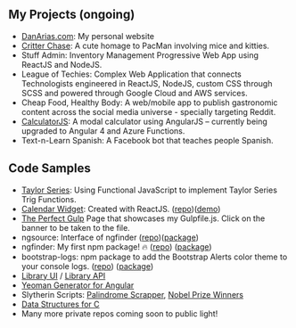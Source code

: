 ## My Projects (ongoing)

* [DanArias.com](http://www.danarias.com/): My personal website
* [Critter Chase](https://critterchase.com/): A cute homage to PacMan involving mice and kitties.
* Stuff Admin: Inventory Management Progressive Web App using ReactJS and NodeJS.
* League of Techies: Complex Web Application that connects Technologists engineered in ReactJS, NodeJS, custom CSS through SCSS and powered through Google Cloud and AWS services. 
* Cheap Food, Healthy Body: A web/mobile app to publish gastronomic content across the social media universe - specially targeting Reddit.
* [CalculatorJS](https://calculatorjs.com): A modal calculator using AngularJS – currently being upgraded to Angular 4 and Azure Functions.
* Text-n-Learn Spanish: A Facebook bot that teaches people Spanish.

## Code Samples

* [Taylor Series](https://gist.github.com/getDanArias/a838f517da7b09f104f99e9ebe42c8d2): Using Functional JavaScript to implement Taylor Series Trig Functions. 
* [Calendar Widget](https://dh-calendar-widget.firebaseapp.com/): Created with ReactJS. ([repo](https://github.com/DecaHub/dh-calendar-widget))([demo](https://dh-calendar-widget.firebaseapp.com/))
* [The Perfect Gulp](https://decauniversity.github.io/Gulping/) Page that showcases my Gulpfile.js. Click on the banner to be taken to the file.
* ngsource: Interface of ngfinder ([repo](https://github.com/getDanArias/ngsource))([package](https://www.npmjs.com/package/ngsource))
* ngfinder: My first npm package! 🔥  ([repo](https://github.com/getDanArias/ngfinder)) ([package](https://www.npmjs.com/package/ngfinder))
* bootstrap-logs: npm package to add the Bootstrap Alerts color theme to your console logs. ([repo](https://github.com/getDanArias/bootstrap-logs)) ([package](https://www.npmjs.com/package/bootstrap-logs))
* [Library UI](https://github.com/getDanArias/library_ui) / [Library API](https://github.com/getDanArias/library_api)
* [Yeoman Generator for Angular](https://github.com/getDanArias/generator-deca-angular)
* Slytherin Scripts: [Palindrome Scrapper](https://github.com/PyPyYa/palindrome_scrapper/blob/master/palindrome.py), [Nobel Prize Winners](https://github.com/PyPyYa/nobel-winners/blob/master/nobel_winners/spiders/nwinners_list_spider.py)
* [Data Structures for C](https://github.com/CWorlds/DataStructures-forC-API)
* Many more private repos coming soon to public light!
